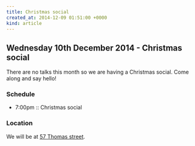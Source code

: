 ```yaml
---
title: Christmas social
created_at: 2014-12-09 01:51:00 +0000
kind: article
---
```


## Wednesday 10th December 2014 - Christmas social

There are no talks this month so we are having a Christmas social. Come along and say hello!

### Schedule

* 7:00pm :: Christmas social

### Location

We will be at [57 Thomas street](https://www.google.co.uk/maps/place/57+Thomas+St,+Manchester+M4/@53.4838434,-2.2363883,17z/data=!3m1!4b1!4m2!3m1!1s0x487bb1b8c5672abb:0x55bc9c296faa7e0f).
